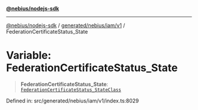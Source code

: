 [**@nebius/nodejs-sdk**](../../../../../README.md)

***

[@nebius/nodejs-sdk](../../../../../README.md) / [generated/nebius/iam/v1](../README.md) / FederationCertificateStatus\_State

# Variable: FederationCertificateStatus\_State

> **FederationCertificateStatus\_State**: [`FederationCertificateStatus_StateClass`](../type-aliases/FederationCertificateStatus_StateClass.md)

Defined in: src/generated/nebius/iam/v1/index.ts:8029
